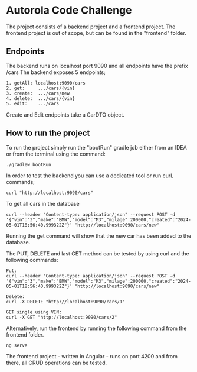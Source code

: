 # Autorola Code Challenge
The project consists of a backend project and a frontend project. The frontend project is out of scope, but can be found in the "frontend" folder.

## Endpoints
The backend runs on localhost port 9090 and all endpoints have the prefix /cars
The backend exposes 5 endpoints;
```
1. getAll: localhost:9090/cars
2. get:     .../cars/{vin}
3. create:  .../cars/new
4. delete:  .../cars/{vin}
5. edit:    .../cars
```

Create and Edit endpoints take a CarDTO object.

## How to run the project
To run the project simply run the "bootRun" gradle job either from an IDEA or from the terminal using the command:
```
./gradlew bootRun
```

In order to test the backend you can use a dedicated tool or run curL commands;

```
curl "http://localhost:9090/cars"
```
To get all cars in the database

```
curl --header "Content-type: application/json" --request POST -d '{"vin":"3","make":"BMW","model":"M3","milage":200000,"created":"2024-05-01T18:56:40.999322Z"}' "http://localhost:9090/cars/new"
```

Running the get command will show that the new car has been added to the database.

The PUT, DELETE and last GET method can be tested by using curl and the following commands:
```
Put:
curl --header "Content-type: application/json" --request POST -d '{"vin":"3","make":"BMW","model":"M3","milage":200000,"created":"2024-05-01T18:56:40.999322Z"}' "http://localhost:9090/cars/new"

Delete:
curl -X DELETE "http://localhost:9090/cars/1"

GET single using VIN:
curl -X GET "http://localhost:9090/cars/2"
```

Alternatively, run the frontend by running the following command from the frontend folder.
```
ng serve
```

The frontend project - written in Angular - runs on port 4200 and from there, all CRUD operations can be tested.
